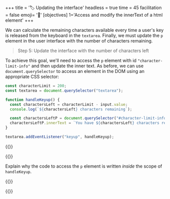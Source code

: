 +++
title = '🏷️ Updating the interface'
headless = true
time = 45
facilitation = false
emoji= '🧩'
[objectives]
    1='Access and modify the innerText of a html element'
+++

We can calculate the remaining characters available every time a user's key is released from the keyboard in the `textarea`. Finally, we must update the `p` element in the user interface with the number of characters remaining.

> Step 5: Update the interface with the number of characters left

To achieve this goal, we'll need to access the `p` element with id `"character-limit-info"` and then update the inner text. As before, we can use `document.querySelector` to access an element in the DOM using an appropriate CSS selector:

```js {linenos=table,linenostart=1, hl_lines=["8-9"] }
const characterLimit = 200;
const textarea = document.querySelector("textarea");

function handleKeyup() {
  const charactersLeft = characterLimit - input.value;
  console.log(`${charactersLeft} characters remaining`);

  const charactersLeftP = document.querySelector("#character-limit-info");
  charactersLeftP.innerText = `You have ${charactersLeft} characters remaining`;
}

textarea.addEventListener("keyup", handleKeyup);
```

{{<tabs name="activity">}}

{{<tab name="🗣️ explain">}}

Explain why the code to access the `p` element is written _inside_ the scope of `handleKeyup`.

{{</tab>}}

{{</tabs>}}
